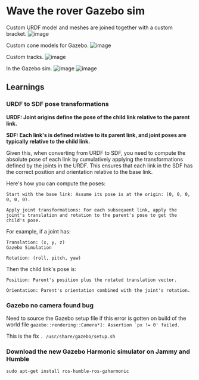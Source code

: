 # Wave the rover Gazebo sim

Custom URDF model and meshes are joined together with a custom bracket.
![image](https://github.com/user-attachments/assets/3887ecf5-f077-4465-9561-501923fa0463)



Custom cone models for Gazebo.
![image](https://github.com/user-attachments/assets/640433f0-93a7-4d19-92df-2fe1d83b8f02)

Custom tracks.
![image](https://github.com/user-attachments/assets/383d5c66-a3c4-49bc-ad41-f0b44ab5fc89)

In the Gazebo sim.
![image](https://github.com/user-attachments/assets/c1a38ed7-a634-4eed-9590-a49b017c90d2)
![image](https://github.com/user-attachments/assets/51a6e535-0df8-4e2d-8738-be085da67fe3)


## Learnings
### URDF to SDF pose transformations
**URDF: Joint origins define the pose of the child link relative to the parent link.**

**SDF: Each link's <pose> is defined relative to its parent link, and joint poses are typically relative to the child link.**

Given this, when converting from URDF to SDF, you need to compute the absolute pose of each link by cumulatively applying the transformations defined by the joints in the URDF. This ensures that each link in the SDF has the correct position and orientation relative to the base link.

Here's how you can compute the poses:

    Start with the base link: Assume its pose is at the origin: (0, 0, 0, 0, 0, 0).

    Apply joint transformations: For each subsequent link, apply the joint's translation and rotation to the parent's pose to get the child's pose.

For example, if a joint has:

    Translation: (x, y, z)
    Gazebo Simulation

    Rotation: (roll, pitch, yaw)

Then the child link's pose is:

    Position: Parent's position plus the rotated translation vector.

    Orientation: Parent's orientation combined with the joint's rotation.


### Gazebo no camera found bug
Need to source the Gazebo setup file if this error is gotten on build of the world file 
```gazebo::rendering::Camera*]: Assertion `px != 0' failed.```

This is the fix
```. /usr/share/gazebo/setup.sh```

### Download the new Gazebo Harmonic simulator on Jammy and Humble
```sudo apt-get install ros-humble-ros-gzharmonic```
